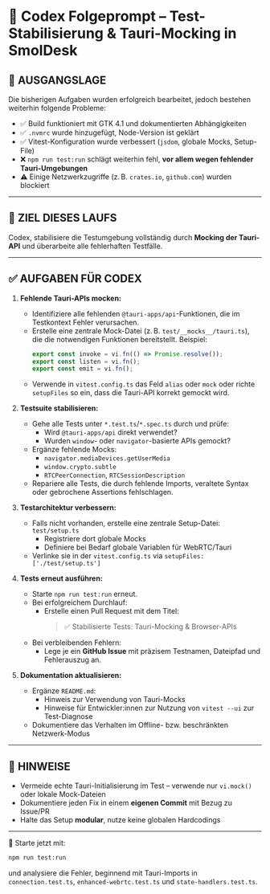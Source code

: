 # 🧠 Codex Folgeprompt – Test-Stabilisierung & Tauri-Mocking in SmolDesk

## 🔄 AUSGANGSLAGE

Die bisherigen Aufgaben wurden erfolgreich bearbeitet, jedoch bestehen weiterhin folgende Probleme:

- ✅ Build funktioniert mit GTK 4.1 und dokumentierten Abhängigkeiten
- ✅ `.nvmrc` wurde hinzugefügt, Node-Version ist geklärt
- ✅ Vitest-Konfiguration wurde verbessert (`jsdom`, globale Mocks, Setup-File)
- ❌ `npm run test:run` schlägt weiterhin fehl, **vor allem wegen fehlender Tauri-Umgebungen**
- ⚠️ Einige Netzwerkzugriffe (z. B. `crates.io`, `github.com`) wurden blockiert

---

## 🎯 ZIEL DIESES LAUFS

Codex, stabilisiere die Testumgebung vollständig durch **Mocking der Tauri-API** und überarbeite alle fehlerhaften Testfälle.

---

## ✅ AUFGABEN FÜR CODEX

1. **Fehlende Tauri-APIs mocken:**
   - Identifiziere alle fehlenden `@tauri-apps/api`-Funktionen, die im Testkontext Fehler verursachen.
   - Erstelle eine zentrale Mock-Datei (z. B. `test/__mocks__/tauri.ts`), die die notwendigen Funktionen bereitstellt.
     Beispiel:
     ```ts
     export const invoke = vi.fn(() => Promise.resolve());
     export const listen = vi.fn();
     export const emit = vi.fn();
     ```
   - Verwende in `vitest.config.ts` das Feld `alias` oder `mock` oder richte `setupFiles` so ein, dass die Tauri-API korrekt gemockt wird.

2. **Testsuite stabilisieren:**
   - Gehe alle Tests unter `*.test.ts`/`*.spec.ts` durch und prüfe:
     - Wird `@tauri-apps/api` direkt verwendet?
     - Wurden `window`- oder `navigator`-basierte APIs gemockt?
   - Ergänze fehlende Mocks:
     - `navigator.mediaDevices.getUserMedia`
     - `window.crypto.subtle`
     - `RTCPeerConnection`, `RTCSessionDescription`
   - Repariere alle Tests, die durch fehlende Imports, veraltete Syntax oder gebrochene Assertions fehlschlagen.

3. **Testarchitektur verbessern:**
   - Falls nicht vorhanden, erstelle eine zentrale Setup-Datei: `test/setup.ts`
     - Registriere dort globale Mocks
     - Definiere bei Bedarf globale Variablen für WebRTC/Tauri
   - Verlinke sie in der `vitest.config.ts` via `setupFiles: ['./test/setup.ts']`

4. **Tests erneut ausführen:**
   - Starte `npm run test:run` erneut.
   - Bei erfolgreichem Durchlauf:
     - Erstelle einen Pull Request mit dem Titel:
       > ✅ Stabilisierte Tests: Tauri-Mocking & Browser-APIs
   - Bei verbleibenden Fehlern:
     - Lege je ein **GitHub Issue** mit präzisem Testnamen, Dateipfad und Fehlerauszug an.

5. **Dokumentation aktualisieren:**
   - Ergänze `README.md`:
     - Hinweis zur Verwendung von Tauri-Mocks
     - Hinweise für Entwickler:innen zur Nutzung von `vitest --ui` zur Test-Diagnose
   - Dokumentiere das Verhalten im Offline- bzw. beschränkten Netzwerk-Modus

---

## 🧩 HINWEISE

- Vermeide echte Tauri-Initialisierung im Test – verwende nur `vi.mock()` oder lokale Mock-Dateien
- Dokumentiere jeden Fix in einem **eigenen Commit** mit Bezug zu Issue/PR
- Halte das Setup **modular**, nutze keine globalen Hardcodings

---

📌 Starte jetzt mit:
```bash
npm run test:run
````

und analysiere die Fehler, beginnend mit Tauri-Imports in `connection.test.ts`, `enhanced-webrtc.test.ts` und `state-handlers.test.ts`.

